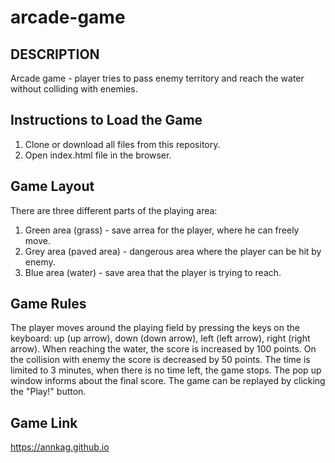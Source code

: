 arcade-game
============

DESCRIPTION
-----------
Arcade game - player tries to pass enemy territory and reach the water without colliding with enemies. 

Instructions to Load the Game
-----------------------------
1. Clone or download all files from this repository.
2. Open index.html file in the browser.

Game Layout
------------
There are three different parts of the playing area:

  1. Green area (grass) - save arrea for the player, where he can freely move.
  2. Grey area (paved area) - dangerous area where the player can be hit by enemy.
  3. Blue area (water) - save area that the player is trying to reach.
  
Game Rules
----------
The player moves around the playing field by pressing the keys on the keyboard:
    up (up arrow), down (down arrow), left (left arrow), right (right arrow).
When reaching the water, the score is increased by 100 points. On the collision with enemy the score is
decreased by 50 points.
The time is limited to 3 minutes, when there is no time left, the game stops. The pop up window informs
about the final score.
The game can be replayed by clicking the "Play!" button.

Game Link
---------
https://annkag.github.io

